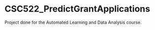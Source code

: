 # CSC522_PredictGrantApplications
Project done for the Automated Learning and Data Analysis course.
